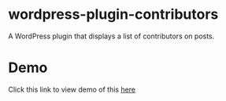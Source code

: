 # wordpress-plugin-contributors
A WordPress plugin that displays a list of contributors on posts.
# Demo
Click this link to view demo of this [here](http://logicalartstudio.000webhostapp.com/)
